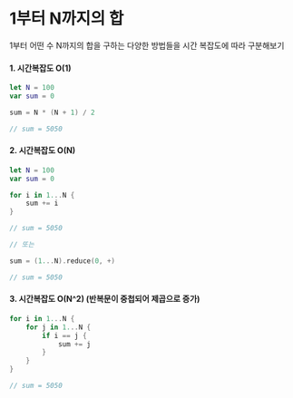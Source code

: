 # 1부터 N까지의 합
1부터 어떤 수 N까지의 합을 구하는 다양한 방법들을 시간 복잡도에 따라 구분해보기



#### 1. 시간복잡도 O(1)

``` swift
let N = 100
var sum = 0

sum = N * (N + 1) / 2

// sum = 5050
```



#### 2. 시간복잡도 O(N)

```swift
let N = 100
var sum = 0

for i in 1...N {
    sum += i
}

// sum = 5050
```

```swift
// 또는

sum = (1...N).reduce(0, +)

// sum = 5050
```



#### 3. 시간복잡도 O(N^2) (반복문이 중첩되어 제곱으로 증가)

```swift
for i in 1...N {
    for j in 1...N {
        if i == j {
            sum += j
        }
    }
}

// sum = 5050
```

